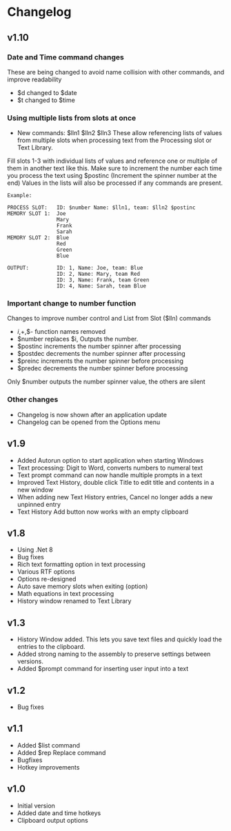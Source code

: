 ﻿# Changelog

## v1.10

### Date and Time command changes

These are being changed to avoid name collision with other commands, and improve readability

- $d changed to $date
- $t changed to $time

### Using multiple lists from slots at once
- New commands: $lln1 $lln2 $lln3
These allow referencing lists of values from multiple slots when processing text from the Processing slot or Text Library.

Fill slots 1-3 with individual lists of values and reference one or multiple of them in another text like this.
Make sure to increment the number each time you process the text using $postinc (Increment the spinner number at the end)
Values in the lists will also be processed if any commands are present.
	
	Example:
	
	PROCESS SLOT:   ID: $number Name: $lln1, team: $lln2 $postinc
	MEMORY SLOT 1:  Joe
	                Mary
	                Frank
	                Sarah
	MEMORY SLOT 2:  Blue
	                Red
	                Green
	                Blue

	OUTPUT:         ID: 1, Name: Joe, team: Blue
	                ID: 2, Name: Mary, team Red
	                ID: 3, Name: Frank, team Green
	                ID: 4, Name: Sarah, team Blue



### Important change to number function

Changes to improve number control and List from Slot ($lln) commands

- $i,$+,$- function names removed
- $number replaces $i, Outputs the number.
- $postinc increments the number spinner after processing
- $postdec decrements the number spinner after processing
- $preinc increments the number spinner before processing
- $predec decrements the number spinner before processing

Only $number outputs the number spinner value, the others are silent

### Other changes
- Changelog is now shown after an application update
- Changelog can be opened from the Options menu

## v1.9

- Added Autorun option to start application when starting Windows
- Text processing: Digit to Word, converts numbers to numeral text
- Text prompt command can now handle multiple prompts in a text
- Improved Text History, double click Title to edit title and contents in a new window
- When adding new Text History entries, Cancel no longer adds a new unpinned entry
- Text History Add button now works with an empty clipboard

## v1.8

- Using .Net 8
- Bug fixes
- Rich text formatting option in text processing
- Various RTF options
- Options re-designed
- Auto save memory slots when exiting (option)
- Math equations in text processing
- History window renamed to Text Library

## v1.3

- History Window added. This lets you save text files and quickly load the entries to the clipboard.
- Added strong naming to the assembly to preserve settings between versions.
- Added $prompt command for inserting user input into a text

## v1.2

- Bug fixes

## v1.1

- Added $list command
- Added $rep Replace command
- Bugfixes
- Hotkey improvements

## v1.0

- Initial version
- Added date and time hotkeys
- Clipboard output options